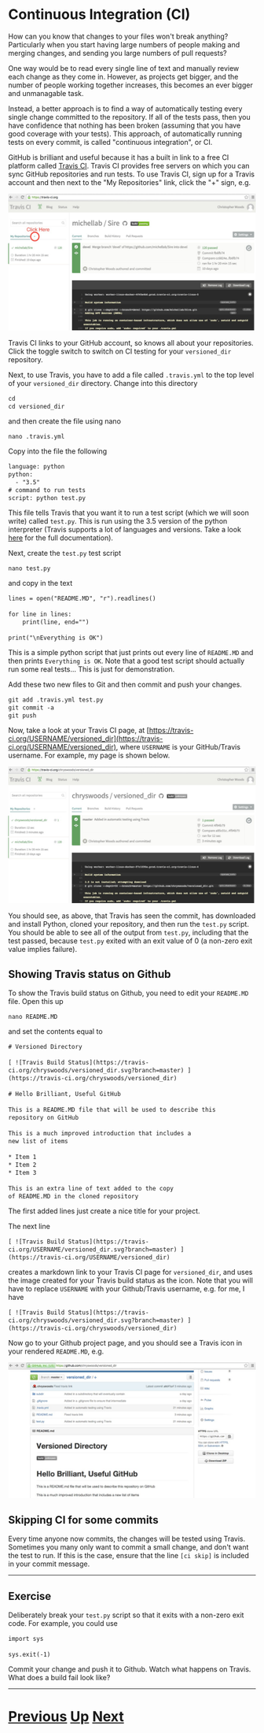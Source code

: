 ---
---

# Continuous Integration (CI)

How can you know that changes to your files won't break anything? Particularly
when you start having large numbers of people making and merging changes,
and sending you large numbers of pull requests?

One way would be to read every single line of text and manually
review each change as they come in. However, as projects get bigger,
and the number of people working together increases, this becomes an
ever bigger and unmanagable task.

Instead, a better approach is to find a way of automatically testing
every single change committed to the repository. If all of the tests
pass, then you have confidence that nothing has been broken (assuming
that you have good coverage with your tests). This approach, of
automatically running tests on every commit, is called "continuous
integration", or CI.

GitHub is brilliant and useful because it has a built in link to
a free CI platform called [Travis CI](https://travis-ci.org/). 
Travis CI provides free servers on which you can sync GitHub
repositories and run tests. To use Travis CI, sign up for a 
Travis account and then next to the "My Repositories" link,
click the "+" sign, e.g.

![Image of plus sign on Travis CI](ci_1.jpg)

Travis CI links to your GitHub account, so knows all about your
repositories. Click the toggle switch to switch on CI testing
for your `versioned_dir` repository.

Next, to use Travis, you have to add a file called `.travis.yml`
to the top level of your `versioned_dir` directory. Change
into this directory

```
cd 
cd versioned_dir
```

and then create the file using nano

```
nano .travis.yml
```

Copy into the file the following

```
language: python
python:
  - "3.5"
# command to run tests
script: python test.py
```

This file tells Travis that you want it to run a test script (which we will soon write) 
called `test.py`. This is run using the 3.5 version of the python interpreter (Travis
supports a lot of languages and versions. Take a look 
[here](http://docs.travis-ci.com/user/getting-started/) for the full documentation).

Next, create the `test.py` test script

```
nano test.py
```

and copy in the text

```
lines = open("README.MD", "r").readlines()

for line in lines:
    print(line, end="")

print("\nEverything is OK")
```

This is a simple python script that just prints out every line of `README.MD`
and then prints `Everything is OK`. Note that a good test script should
actually run some real tests... This is just for demonstration.

Add these two new files to Git and then commit and push your changes.

```
git add .travis.yml test.py
git commit -a
git push
```

Now, take a look at your Travis CI page, at 
[https://travis-ci.org/USERNAME/versioned_dir](https://travis-ci.org/USERNAME/versioned_dir),
where `USERNAME` is your GitHub/Travis username. For example,
my page is shown below.

![Image showing build on Travis](ci_2.jpg)

You should see, as above, that Travis has seen the commit, has downloaded
and install Python, cloned your repository, and then run the `test.py` script.
You should be able to see all of the output from `test.py`, including that
the test passed, because `test.py` exited with an exit value of 0 (a non-zero
exit value implies failure).

## Showing Travis status on Github

To show the Travis build status on Github, you need to edit your
`README.MD` file. Open this up

```
nano README.MD
```
   
and set the contents equal to

```
# Versioned Directory

[ ![Travis Build Status](https://travis-ci.org/chryswoods/versioned_dir.svg?branch=master) ]
(https://travis-ci.org/chryswoods/versioned_dir)

# Hello Brilliant, Useful GitHub

This is a README.MD file that will be used to describe this
repository on GitHub

This is a much improved introduction that includes a 
new list of items

* Item 1
* Item 2
* Item 3

This is an extra line of text added to the copy 
of README.MD in the cloned repository
```

The first added lines just create a nice title for your project.

The next line

```
[ ![Travis Build Status](https://travis-ci.org/USERNAME/versioned_dir.svg?branch=master) ]
(https://travis-ci.org/USERNAME/versioned_dir)
```

creates a markdown link to your Travis CI page for `versioned_dir`, and uses the 
image created for your Travis build status as the icon. Note that you will have
to replace `USERNAME` with your Github/Travis username, e.g. for me, I have

```
[ ![Travis Build Status](https://travis-ci.org/chryswoods/versioned_dir.svg?branch=master) ]
(https://travis-ci.org/chryswoods/versioned_dir)
```

Now go to your Github project page, and you should see a Travis icon
in your rendered `README.MD`, e.g.

![Image of Github with Travis build icon](ci_3.jpg)

## Skipping CI for some commits

Every time anyone now commits, the changes will be tested using Travis.
Sometimes you many only want to commit a small change, and don't want the
test to run. If this is the case, ensure that the line `[ci skip]` is included
in your commit message.

***

## Exercise

Deliberately break your `test.py` script so that it exits with a non-zero
exit code. For example, you could use

```
import sys

sys.exit(-1)
```

Commit your change and push it to Github. Watch what happens on Travis.
What does a build fail look like?

***

# [Previous](../pull) [Up](../README) [Next](../whatnext)
